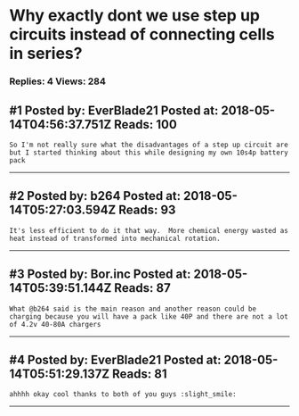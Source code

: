 # Why exactly dont we use step up circuits instead of connecting cells in series?

### Replies: 4 Views: 284

## \#1 Posted by: EverBlade21 Posted at: 2018-05-14T04:56:37.751Z Reads: 100

```
So I'm not really sure what the disadvantages of a step up circuit are but I started thinking about this while designing my own 10s4p battery pack
```

---
## \#2 Posted by: b264 Posted at: 2018-05-14T05:27:03.594Z Reads: 93

```
It's less efficient to do it that way.  More chemical energy wasted as heat instead of transformed into mechanical rotation.
```

---
## \#3 Posted by: Bor.inc Posted at: 2018-05-14T05:39:51.144Z Reads: 87

```
What @b264 said is the main reason and another reason could be charging because you will have a pack like 40P and there are not a lot of 4.2v 40-80A chargers
```

---
## \#4 Posted by: EverBlade21 Posted at: 2018-05-14T05:51:29.137Z Reads: 81

```
ahhhh okay cool thanks to both of you guys :slight_smile:
```

---
